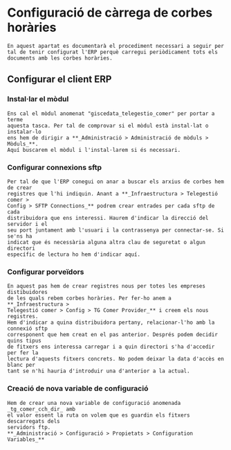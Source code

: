 # Configuració de càrrega de corbes horàries


    En aquest apartat es documentarà el procediment necessari a seguir per
    tal de tenir configurat l'ERP perquè carregui periòdicament tots els
    documents amb les corbes horàries.


## Configurar el client ERP


### Instal·lar el mòdul

    Ens cal el mòdul anomenat "giscedata_telegestio_comer" per portar a terme
    aquesta tasca. Per tal de comprovar si el mòdul està instal·lat o instalar-lo
    ens hem de dirigir a **_Administració > Administració de mòduls > Mòduls_**.
    Aquí buscarem el mòdul i l'instal·larem si és necessari.


### Configurar connexions sftp

    Per tal de que l'ERP conegui on anar a buscar els arxius de corbes hem de crear
    registres que l'hi indiquin. Anant a **_Infraestructura > Telegestió comer >
    Config > SFTP Connections_** podrem crear entrades per cada sftp de cada
    distribuidora que ens interessi. Haurem d'indicar la direcció del servidor i el
    seu port juntament amb l'usuari i la contrassenya per connectar-se. Si se'ns ha
    indicat que és necessària alguna altra clau de seguretat o algun directori
    específic de lectura ho hem d'indicar aquí.

### Configurar porveïdors

    En aquest pas hem de crear registres nous per totes les empreses distibuidores
    de les quals rebem corbes horàries. Per fer-ho anem a **_Infraestructura >
    Telegestió comer > Config > TG Comer Provider_** i creem els nous registres.
    Hem d'indicar a quina distribuidora pertany, relacionar-l'ho amb la connexió sftp
    corresponent que hem creat en el pas anterior. Després podem decidir quins tipus
    de fitxers ens interessa carregar i a quin directori s'ha d'accedir per fer la
    lectura d'aquests fitxers concrets. No podem deixar la data d'accès en blanc per
    tant se n'hi hauria d'introduir una d'anterior a la actual.

### Creació de nova variable de configuració

    Hem de crear una nova variable de configuració anomenada _tg_comer_cch_dir_ amb
    el valor essent la ruta on volem que es guardin els fitxers descarregats dels
    servidors ftp. 
    **_Administració > Configuració > Propietats > Configuration Variables_**
